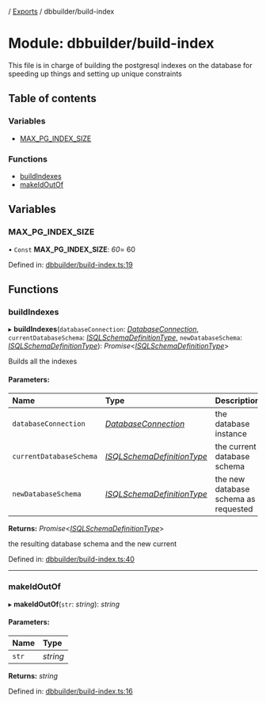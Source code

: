 [](../README.md) / [Exports](../modules.md) / dbbuilder/build-index

# Module: dbbuilder/build-index

This file is in charge of building the postgresql indexes on the database
for speeding up things and setting up unique constraints

## Table of contents

### Variables

- [MAX\_PG\_INDEX\_SIZE](dbbuilder_build_index.md#max_pg_index_size)

### Functions

- [buildIndexes](dbbuilder_build_index.md#buildindexes)
- [makeIdOutOf](dbbuilder_build_index.md#makeidoutof)

## Variables

### MAX\_PG\_INDEX\_SIZE

• `Const` **MAX\_PG\_INDEX\_SIZE**: *60*= 60

Defined in: [dbbuilder/build-index.ts:19](https://github.com/onzag/itemize/blob/0e9b128c/dbbuilder/build-index.ts#L19)

## Functions

### buildIndexes

▸ **buildIndexes**(`databaseConnection`: [*DatabaseConnection*](../classes/database.databaseconnection.md), `currentDatabaseSchema`: [*ISQLSchemaDefinitionType*](../interfaces/base_root_sql.isqlschemadefinitiontype.md), `newDatabaseSchema`: [*ISQLSchemaDefinitionType*](../interfaces/base_root_sql.isqlschemadefinitiontype.md)): *Promise*<[*ISQLSchemaDefinitionType*](../interfaces/base_root_sql.isqlschemadefinitiontype.md)\>

Builds all the indexes

#### Parameters:

Name | Type | Description |
:------ | :------ | :------ |
`databaseConnection` | [*DatabaseConnection*](../classes/database.databaseconnection.md) | the database instance   |
`currentDatabaseSchema` | [*ISQLSchemaDefinitionType*](../interfaces/base_root_sql.isqlschemadefinitiontype.md) | the current database schema   |
`newDatabaseSchema` | [*ISQLSchemaDefinitionType*](../interfaces/base_root_sql.isqlschemadefinitiontype.md) | the new database schema as requested   |

**Returns:** *Promise*<[*ISQLSchemaDefinitionType*](../interfaces/base_root_sql.isqlschemadefinitiontype.md)\>

the resulting database schema and the new current

Defined in: [dbbuilder/build-index.ts:40](https://github.com/onzag/itemize/blob/0e9b128c/dbbuilder/build-index.ts#L40)

___

### makeIdOutOf

▸ **makeIdOutOf**(`str`: *string*): *string*

#### Parameters:

Name | Type |
:------ | :------ |
`str` | *string* |

**Returns:** *string*

Defined in: [dbbuilder/build-index.ts:16](https://github.com/onzag/itemize/blob/0e9b128c/dbbuilder/build-index.ts#L16)
